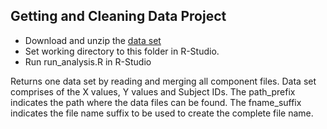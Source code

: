 ## Getting and Cleaning Data Project
* Download and unzip the [data set]( https://d396qusza40orc.cloudfront.net/getdata%2Fprojectfiles%2FUCI%20HAR%20Dataset.zip )
* Set working directory to this folder in R-Studio.
* Run run_analysis.R in R-Studio
 
Returns one data set by reading and merging all component files.
 Data set comprises of the X values, Y values and Subject IDs.
 The path_prefix indicates the path where the data files can be found.
The fname_suffix indicates the file name suffix to be used to create the complete file name.


